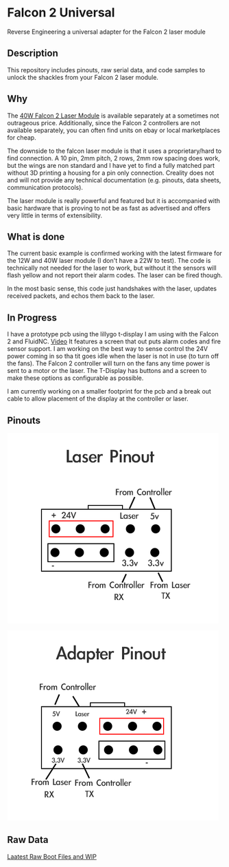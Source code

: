# Falcon 2 Universal
Reverse Engineering a universal adapter for the Falcon 2 laser module
## Description

This repository includes pinouts, raw serial data, and code samples to unlock the shackles from your Falcon 2 laser module.

## Why

The [40W Falcon 2 Laser Module](https://store.creality.com/products/falcon2-40w-laser-module) is available separately at a sometimes not outrageous price. Additionally, since the Falcon 2 controllers are not available separately, you can often find units on ebay or local marketplaces for cheap.

The downside to the falcon laser module is that it uses a proprietary/hard to find connection. A 10 pin, 2mm pitch, 2 rows, 2mm row spacing does work, but the wings are non standard and I have yet to find a fully matched part without 3D printing a housing for a pin only connection. Creality does not and will not provide any technical documentation (e.g. pinouts, data sheets, communication protocols). 

The laser module is really powerful and featured but it is accompanied with basic hardware that is proving to not be as fast as advertised and offers very little in terms of extensibility.

## What is done

The current basic example is confirmed working with the latest firmware for the 12W and 40W laser module (I don't have a 22W to test). The code is technically not needed for the laser to work, but without it the sensors will flash yellow and not report their alarm codes. The laser can be fired though. 

In the most basic sense, this code just handshakes with the laser, updates received packets, and echos them back to the laser.


## In Progress

I have a prototype pcb using the lillygo t-display I am using with the Falcon 2 and FluidNC. [Video](https://www.youtube.com/shorts/gS-xerEGvpA) It features a screen that out puts alarm codes and fire sensor support. I am working on the best way to sense control the 24V power coming in so tha tit goes idle when the laser is not in use (to turn off the fans). The Falcon 2 controller will turn on the fans any time power is sent to a motor or the laser. The T-Display has buttons and a screen to make these options as configurable as possible.

I am currently working on a smaller footprint for the pcb and a break out cable to allow placement of the display at the controller or laser.


## Pinouts

![Falcon 2 Laser Pinout](https://raw.githubusercontent.com/drewgreenwell/Falcon2Universal/main/content/Falcon-2-Laser-Pinout.png)

![Falcon 2 Laser Adapter](https://raw.githubusercontent.com/drewgreenwell/Falcon2Universal/main/content/Falcon-2-Adapter-Pinout.png)

## Raw Data

[Laatest Raw Boot Files and WIP](https://github.com/drewgreenwell/Falcon2Universal/tree/main/content/3.0.5-Dumps)
